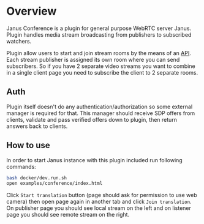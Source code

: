# Overview

Janus Conference is a plugin for general purpose WebRTC server
Janus. Plugin handles media stream broadcasting from publishers
to subscribed watchers.

Plugin allow users to start and join stream rooms by the means
of an [API](./api.md). Each stream publisher is assigned its own room
where you can send subscribers. So if you have 2 separate video
streams you want to combine in a single client page you need to
subscribe the client to 2 separate rooms.

## Auth

Plugin itself doesn't do any authentication/authorization so
some external manager is required for that.
This manager should receive SDP offers from clients, validate
and pass verified offers down to plugin, then return answers
back to clients.

## How to use

In order to start Janus instance with this plugin included run
following commands:

```bash
bash docker/dev.run.sh
open examples/conference/index.html
```

Click `Start translation` button (page should ask for permission
to use web camera) then open page again in another tab and click
`Join translation`. On publisher page you should see local stream
on the left and on listener page you should see remote stream on
the right.
